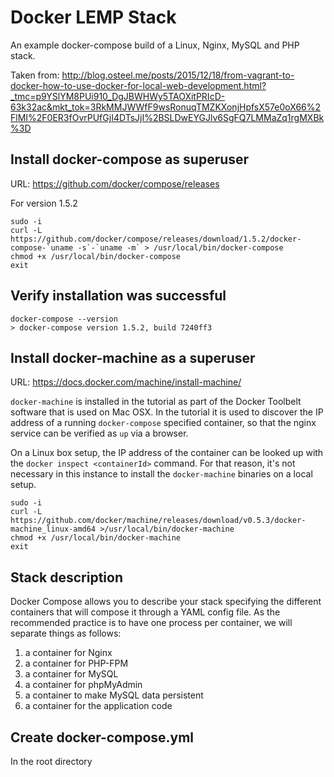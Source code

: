 # Docker LEMP Stack
An example docker-compose build of a Linux, Nginx, MySQL and PHP stack.

Taken from: http://blog.osteel.me/posts/2015/12/18/from-vagrant-to-docker-how-to-use-docker-for-local-web-development.html?_tmc=p9YSlYM8PUi910_DgJBWHWy5TAOXitPRIcD-63k32ac&mkt_tok=3RkMMJWWfF9wsRonuqTMZKXonjHpfsX57e0oX66%2FlMI%2F0ER3fOvrPUfGjI4DTsJjI%2BSLDwEYGJlv6SgFQ7LMMaZq1rgMXBk%3D

## Install docker-compose as superuser
URL: https://github.com/docker/compose/releases

For version 1.5.2
```
sudo -i
curl -L https://github.com/docker/compose/releases/download/1.5.2/docker-compose-`uname -s`-`uname -m` > /usr/local/bin/docker-compose
chmod +x /usr/local/bin/docker-compose
exit
```

## Verify installation was successful
```
docker-compose --version
> docker-compose version 1.5.2, build 7240ff3
```

## Install docker-machine as a superuser
URL: https://docs.docker.com/machine/install-machine/

`docker-machine` is installed in the tutorial as part of the Docker Toolbelt software that is used on Mac OSX. In the tutorial it is used to discover the IP address of a running `docker-compose` specified container, so that the nginx service can be verified as `up` via a browser.

On a Linux box setup, the IP address of the container can be looked up with the `docker inspect <containerId>` command. For that reason, it's not necessary in this instance to install the `docker-machine` binaries on a local setup.

```
sudo -i
curl -L https://github.com/docker/machine/releases/download/v0.5.3/docker-machine_linux-amd64 >/usr/local/bin/docker-machine
chmod +x /usr/local/bin/docker-machine
exit
```

## Stack description
Docker Compose allows you to describe your stack specifying the different containers that will compose it through a YAML config file. As the recommended practice is to have one process per container, we will separate things as follows:

1. a container for Nginx
1. a container for PHP-FPM
1. a container for MySQL
1. a container for phpMyAdmin
1. a container to make MySQL data persistent
1. a container for the application code

## Create docker-compose.yml
In the root directory
```yaml

